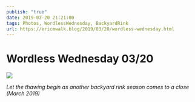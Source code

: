 ```yaml
---
publish: "true"
date: 2019-03-20 21:21:00
tags: Photos, WordlessWednesday, BackyardRink
url: https://ericmwalk.blog/2019/03/20/wordless-wednesday.html
---
```


# Wordless Wednesday 03/20

![](https://ericmwalk.blog/uploads/2021/ab1032cd06.jpg)

*Let the thawing begin as another backyard rink season comes to a close (March 2019)*
